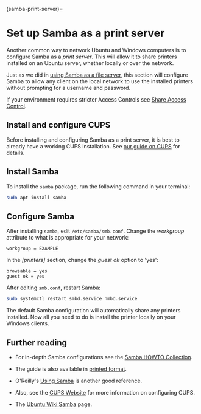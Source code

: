 (samba-print-server)=
# Set up Samba as a print server

Another common way to network Ubuntu and Windows computers is to configure Samba as a *print server*. This will allow it to share printers installed on an Ubuntu server, whether locally or over the network.

Just as we did in [using Samba as a file server](https://ubuntu.com/server/docs/samba-file-server), this section will configure Samba to allow any client on the local network to use the installed printers without prompting for a username and password.

If your environment requires stricter Access Controls see [Share Access Control](https://ubuntu.com/server/docs/samba-share-access-control).

## Install and configure CUPS

Before installing and configuring Samba as a print server, it is best to already have a working CUPS installation. See [our guide on CUPS](https://ubuntu.com/server/docs/service-cups) for details.

## Install Samba

To install the `samba` package, run the following command in your terminal:

```bash
sudo apt install samba
```

## Configure Samba

After installing `samba`, edit `/etc/samba/smb.conf`. Change the *workgroup* attribute to what is appropriate for your network:

```text
workgroup = EXAMPLE
```

In the *\[printers\]* section, change the *guest ok* option to 'yes':

```text 
browsable = yes
guest ok = yes
```

After editing `smb.conf`, restart Samba:

```bash
sudo systemctl restart smbd.service nmbd.service
```

The default Samba configuration will automatically share any printers installed. Now all you need to do is install the printer locally on your Windows clients.

## Further reading

  - For in-depth Samba configurations see the [Samba HOWTO Collection](http://samba.org/samba/docs/man/Samba-HOWTO-Collection/).

  - The guide is also available in [printed format](http://www.amazon.com/exec/obidos/tg/detail/-/0131882228).

  - O'Reilly's [Using Samba](http://www.oreilly.com/catalog/9780596007690/) is another good reference.

  - Also, see the [CUPS Website](http://www.cups.org/) for more information on configuring CUPS.

  - The [Ubuntu Wiki Samba](https://help.ubuntu.com/community/Samba) page.
